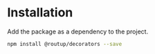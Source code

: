 # Installation

Add the package as a dependency to the project.

```sh
npm install @routup/decorators --save
```
